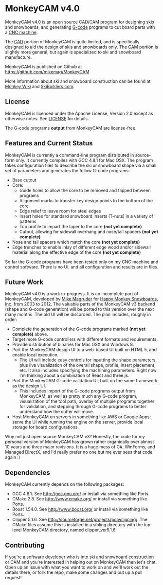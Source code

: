 # MonkeyCAM v4.0

MonkeyCAM v4.0 is an open source CAD/CAM program for designing skis and snowboards, and generating [G-code](http://en.wikipedia.org/wiki/G-code) programs to cut board parts with a [CNC machine](http://en.wikipedia.org/wiki/Numerical_control).

The [CAD](http://en.wikipedia.org/wiki/Computer-aided_design) portion of MonkeyCAM is quite limited, and is specifically designed to aid the design of skis and snowboards only. The [CAM](http://en.wikipedia.org/wiki/Computer-aided_manufacturing) portion is slightly more general, but again is specialized to ski and snowboard manufacture.

MonkeyCAM is published on Github at https://github.com/mikemag/MonkeyCAM

More information about ski and snowboard construction can be found at [Monkey Wiki](http://www.happymonkeysnowboards.com/MonkeyWiki) and [SkiBuilders.com](http://www.skibuilders.com/).

## License

MonkeyCAM is licensed under the Apache License, Version 2.0 except as otherwise notes. See [LICENSE](https://github.com/mikemag/MonkeyCAM/blob/master/LICENSE) for details.

The G-code programs **output** from MonkeyCAM are license-free.

## Features and Current Status

MonkeyCAM is currently a command-line program distributed in source-form only. It currently compiles with GCC 4.8.1 for Mac OSX. The program takes configuration files to describe the ski or snowboard shape via a small set of parameters and generates the follow G-code programs:

* Base cutout
* Core:
  * Guide holes to allow the core to be removed and flipped between programs
  * Alignment marks to transfer key design points to the bottom of the core
  * Edge relief to leave room for steel edges
  * Insert holes for standard snowboard inserts (T-nuts) in a variety of patterns
  * Top profile to impart the taper to the core **(not yet complete)**
  * Cutout, allowing for sidewall overhang and nose/tail spacers **(not yet complete)**
* Nose and tail spacers which match the core **(not yet complete)**
* Edge trenches to enable inlay of different edge wood and/or sidewall material along the effective edge of the core **(not yet complete)**

So far the G-code programs have been tested only on my CNC machine and control software. There is no UI, and all configuration and results are in files.

## Future Work

MonkeyCAM v4.0 is a work in-progress. It is an incomplete port of MonkeyCAM, developed by [Mike Magruder](https://github.com/mikemag) for [Happy Monkey Snowboards, Inc.](http://www.happymonkeysnowboards.com/) from 2003 to 2012. The valuable parts of the MonkeyCAM v3 backend (shape and G-code generation) will be ported to this version over the next many months. The old UI will be discarded. The plan includes, roughly in order:

* Complete the generation of the G-code programs marked **(not yet complete)** above.
* Target more G-code controllers with different formats and requirements.
* Provide distribution of binaries for Mac OSX and Windows 8.
* Port the MonkeyCAM design UI to a web-based UI built on HTML 5, and enable local execution. 
  * The UI will include easy controls for inputting the shape parameters, plus live visualization of the overall shape, profile, insert placement, etc. It also includes specifying the machining parameters. Right now I'm thinking about a combination of React and three.js.
* Port the MonkeyCAM G-code validation UI, built on the same framework as the design UI. 
  * This includes import of the G-code programs output from MonkeyCAM, as well as pretty much any G-code program, visualization of the tool path, overlay of multiple programs together for validation, and stepping through G-code programs to better understand how the cutter will move.
* Host MonkeyCAM on servers in something like AWS or Google Apps; serve the UI while running the engine on the server, provide local storage for board configurations.

Why not just open source MonkeyCAM v3? Honestly, the code for my personal version of MonkeyCAM has grown rather organically over almost 10 years and three major revisions. It is a huge mess of C#, WinForms, and Managed DirectX, and I'd really prefer no one but me ever sees that code again :)

## Dependencies

MonkeyCAM currently depends on the following packages:

* GCC 4.8.1. See http://gcc.gnu.org/ or install via something like Ports.
* CMake 2.8. See http://www.cmake.org/ or install via something like Ports.
* Boost 1.54.0. See http://www.boost.org/ or install via something like Ports.
* Clipper 5.1.6. See http://sourceforge.net/projects/polyclipping/. The CMake files assume this is installed in a sibling directory with the top-level MonkeyCAM directory, named clipper_ver5.1.6.

## Contributing

If you're a software developer who is into ski and snowboard construction or CAM and you're interested in helping out on MonkeyCAM then let's chat. Open up an issue with what you want to work on and we'll work out the details there, or fork the repo, make some changes and put up a pull request! 




